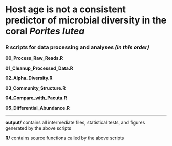 # Host age is not a consistent predictor of microbial diversity in the coral _Porites lutea_

### R scripts for data processing and analyses _(in this order)_

**00_Process_Raw_Reads.R**

**01_Cleanup_Processed_Data.R**

**02_Alpha_Diversity.R**

**03_Community_Structure.R**

**04_Compare_with_Pacuta.R**

**05_Differential_Abundance.R**


__________

**output/** contains all intermediate files, statistical tests, and figures generated by the above scripts

**R/** contains source functions called by the above scripts
